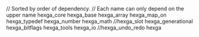 // Sorted by order of dependency.
// Each name can only depend on the upper name
hexga_core
hexga_base
hexga_array
hexga_map_on
hexga_typedef
hexga_number
hexga_math
//hexga_slot
hexga_generational
hexga_bitflags
hexga_tools
hexga_io
//hexga_undo_redo
hexga